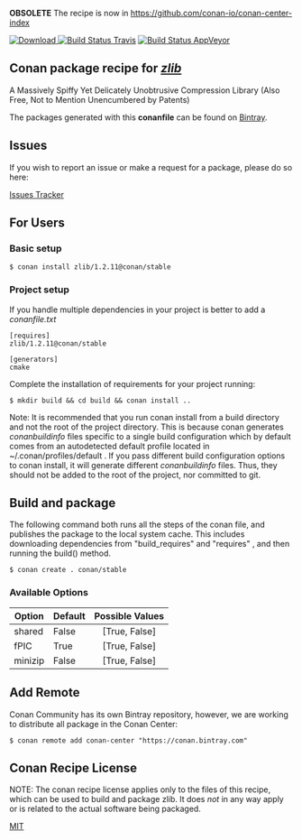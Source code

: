 **OBSOLETE** The recipe is now in https://github.com/conan-io/conan-center-index

[![Download](https://api.bintray.com/packages/conan-community/conan/zlib%3Aconan/images/download.svg) ](https://bintray.com/conan-community/conan/zlib%3Aconan/_latestVersion)
[![Build Status Travis](https://travis-ci.org/conan-community/conan-zlib.svg)](https://travis-ci.org/conan-community/conan-zlib)
[![Build Status AppVeyor](https://ci.appveyor.com/api/projects/status/github/conan-community/conan-zlib?svg=true)](https://ci.appveyor.com/project/ConanCIintegration/conan-zlib)

## Conan package recipe for [*zlib*](https://zlib.net)

A Massively Spiffy Yet Delicately Unobtrusive Compression Library (Also Free, Not to Mention Unencumbered by Patents)

The packages generated with this **conanfile** can be found on [Bintray](https://bintray.com/conan-community/conan/zlib%3Aconan).


## Issues

If you wish to report an issue or make a request for a package, please do so here:

[Issues Tracker](https://github.com/conan-community/community/issues)


## For Users

### Basic setup

    $ conan install zlib/1.2.11@conan/stable

### Project setup

If you handle multiple dependencies in your project is better to add a *conanfile.txt*

    [requires]
    zlib/1.2.11@conan/stable

    [generators]
    cmake

Complete the installation of requirements for your project running:

    $ mkdir build && cd build && conan install ..

Note: It is recommended that you run conan install from a build directory and not the root of the project directory.  This is because conan generates *conanbuildinfo* files specific to a single build configuration which by default comes from an autodetected default profile located in ~/.conan/profiles/default .  If you pass different build configuration options to conan install, it will generate different *conanbuildinfo* files.  Thus, they should not be added to the root of the project, nor committed to git.


## Build and package

The following command both runs all the steps of the conan file, and publishes the package to the local system cache.  This includes downloading dependencies from "build_requires" and "requires" , and then running the build() method.

    $ conan create . conan/stable


### Available Options
| Option        | Default | Possible Values  |
| ------------- |:----------------- |:------------:|
| shared      | False |  [True, False] |
| fPIC      | True |  [True, False] |
| minizip      | False |  [True, False] |


## Add Remote

Conan Community has its own Bintray repository, however, we are working to distribute all package in the Conan Center:

    $ conan remote add conan-center "https://conan.bintray.com"


## Conan Recipe License

NOTE: The conan recipe license applies only to the files of this recipe, which can be used to build and package zlib.
It does *not* in any way apply or is related to the actual software being packaged.

[MIT](LICENSE)
